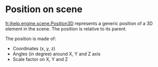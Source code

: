 # Position on scene

[fr.jhelp.engine.scene.Position3D](../../main/java/fr/jhelp/engine/scene/Position3D.kt) represents a generic
position of a 3D element in the scene. The position is relative to its parent.

The position is made of:
* Coordinates (x, y, z)
* Angles (in degree) around X, Y and Z axis
* Scale factor on X, Y and Z

